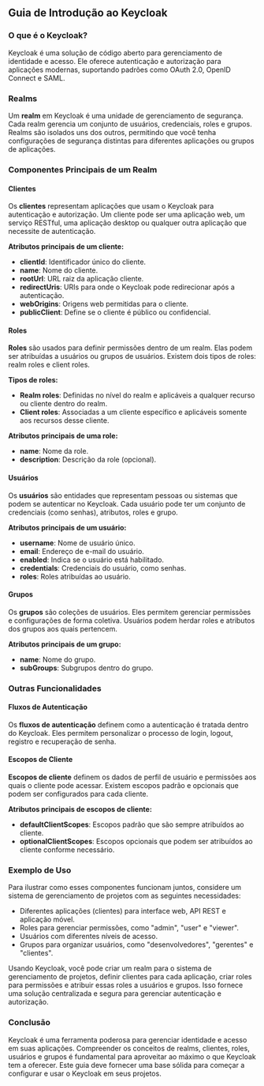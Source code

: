 ## Guia de Introdução ao Keycloak

### O que é o Keycloak?

Keycloak é uma solução de código aberto para gerenciamento de identidade e acesso. Ele oferece autenticação e autorização para aplicações modernas, suportando padrões como OAuth 2.0, OpenID Connect e SAML.

### Realms

Um **realm** em Keycloak é uma unidade de gerenciamento de segurança. Cada realm gerencia um conjunto de usuários, credenciais, roles e grupos. Realms são isolados uns dos outros, permitindo que você tenha configurações de segurança distintas para diferentes aplicações ou grupos de aplicações.

### Componentes Principais de um Realm

#### Clientes

Os **clientes** representam aplicações que usam o Keycloak para autenticação e autorização. Um cliente pode ser uma aplicação web, um serviço RESTful, uma aplicação desktop ou qualquer outra aplicação que necessite de autenticação.

**Atributos principais de um cliente:**

- **clientId**: Identificador único do cliente.
- **name**: Nome do cliente.
- **rootUrl**: URL raiz da aplicação cliente.
- **redirectUris**: URIs para onde o Keycloak pode redirecionar após a autenticação.
- **webOrigins**: Origens web permitidas para o cliente.
- **publicClient**: Define se o cliente é público ou confidencial.

#### Roles

**Roles** são usados para definir permissões dentro de um realm. Elas podem ser atribuídas a usuários ou grupos de usuários. Existem dois tipos de roles: realm roles e client roles.

**Tipos de roles:**

- **Realm roles**: Definidas no nível do realm e aplicáveis a qualquer recurso ou cliente dentro do realm.
- **Client roles**: Associadas a um cliente específico e aplicáveis somente aos recursos desse cliente.

**Atributos principais de uma role:**

- **name**: Nome da role.
- **description**: Descrição da role (opcional).

#### Usuários

Os **usuários** são entidades que representam pessoas ou sistemas que podem se autenticar no Keycloak. Cada usuário pode ter um conjunto de credenciais (como senhas), atributos, roles e grupo.

**Atributos principais de um usuário:**

- **username**: Nome de usuário único.
- **email**: Endereço de e-mail do usuário.
- **enabled**: Indica se o usuário está habilitado.
- **credentials**: Credenciais do usuário, como senhas.
- **roles**: Roles atribuídas ao usuário.

#### Grupos

Os **grupos** são coleções de usuários. Eles permitem gerenciar permissões e configurações de forma coletiva. Usuários podem herdar roles e atributos dos grupos aos quais pertencem.

**Atributos principais de um grupo:**

- **name**: Nome do grupo.
- **subGroups**: Subgrupos dentro do grupo.

### Outras Funcionalidades

#### Fluxos de Autenticação

Os **fluxos de autenticação** definem como a autenticação é tratada dentro do Keycloak. Eles permitem personalizar o processo de login, logout, registro e recuperação de senha.

#### Escopos de Cliente

**Escopos de cliente** definem os dados de perfil de usuário e permissões aos quais o cliente pode acessar. Existem escopos padrão e opcionais que podem ser configurados para cada cliente.

**Atributos principais de escopos de cliente:**

- **defaultClientScopes**: Escopos padrão que são sempre atribuídos ao cliente.
- **optionalClientScopes**: Escopos opcionais que podem ser atribuídos ao cliente conforme necessário.

### Exemplo de Uso

Para ilustrar como esses componentes funcionam juntos, considere um sistema de gerenciamento de projetos com as seguintes necessidades:

- Diferentes aplicações (clientes) para interface web, API REST e aplicação móvel.
- Roles para gerenciar permissões, como "admin", "user" e "viewer".
- Usuários com diferentes níveis de acesso.
- Grupos para organizar usuários, como "desenvolvedores", "gerentes" e "clientes".

Usando Keycloak, você pode criar um realm para o sistema de gerenciamento de projetos, definir clientes para cada aplicação, criar roles para permissões e atribuir essas roles a usuários e grupos. Isso fornece uma solução centralizada e segura para gerenciar autenticação e autorização.

### Conclusão

Keycloak é uma ferramenta poderosa para gerenciar identidade e acesso em suas aplicações. Compreender os conceitos de realms, clientes, roles, usuários e grupos é fundamental para aproveitar ao máximo o que Keycloak tem a oferecer. Este guia deve fornecer uma base sólida para começar a configurar e usar o Keycloak em seus projetos.
